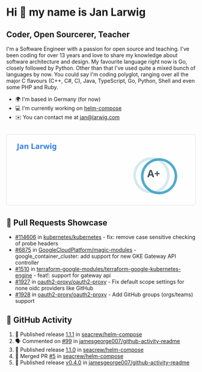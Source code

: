 # Hi 👋 my name is Jan Larwig

## Coder, Open Sourcerer, Teacher

I'm a Software Engineer with a passion for open source and teaching. I've been coding for over 13 years and love to share my knowledge about software architecture and design. My favourite language right now is Go, closely followed by Python. Other than that I've used quite a mixed bunch of languages by now. You could say I'm coding polyglot, ranging over all the major C flavours (C++, C#, C), Java, TypeScript, Go, Python, Shell and even some PHP and Ruby.

- 🌍 I'm based in Germany (for now)
- 💻 I'm currently working on [helm-compose](https://seacrew.github.io/helm-compose/)
- ✉️ You can contact me at [jan@larwig.com](mailto:jan@larwig.com)

<br>

<a href="https://github.com/anuraghazra/github-readme-stats">
  <picture>
    <source
      srcset="https://raw.githubusercontent.com/tuunit/tuunit/main/general_dark.svg" 
      media="(prefers-color-scheme: dark)" 
    />
    <source
      srcset="https://raw.githubusercontent.com/tuunit/tuunit/main/general_light.svg" 
      media="(prefers-color-scheme: light), (prefers-color-scheme: no-preference)" 
    />
    <img src="https://raw.githubusercontent.com/tuunit/tuunit/main/general_light.svg" />
  </picture>
</a>

## 🔧 Pull Requests Showcase

- [#114606](https://github.com/kubernetes/kubernetes/issues/114606) in [kubernetes/kubernetes](https://github.com/kubernetes/kubernetes) - fix: remove case sensitive checking of probe headers
- [#6875](https://github.com/GoogleCloudPlatform/magic-modules/pull/6875) in [GoogleCloudPlatform/magic-modules](https://github.com/GoogleCloudPlatform/magic-modules) - google_container_cluster: add support for new GKE Gateway API controller
- [#1510](https://github.com/terraform-google-modules/terraform-google-kubernetes-engine/pull/1510) in [terraform-google-modules/terraform-google-kubernetes-engine](https://github.com/terraform-google-modules/terraform-google-kubernetes-engine) - feat!: support for gateway api
- [#1927](https://github.com/oauth2-proxy/oauth2-proxy/issues/1927) in [oauth2-proxy/oauth2-proxy](https://github.com/oauth2-proxy/oauth2-proxy) - Fix default scope settings for none oidc providers like GitHub
- [#1928](https://github.com/oauth2-proxy/oauth2-proxy/issues/1928) in [oauth2-proxy/oauth2-proxy](https://github.com/oauth2-proxy/oauth2-proxy) - Add GitHub groups (orgs/teams) support

## 🔔 GitHub Activity

<!--START_SECTION:activity-->
1. 🚀 Published release [1.1.1](https://github.com/seacrew/helm-compose/releases/tag/1.1.1) in [seacrew/helm-compose](https://github.com/seacrew/helm-compose)
2. 🗣 Commented on [#99](https://github.com/jamesgeorge007/github-activity-readme/issues/99#issuecomment-1587981703) in [jamesgeorge007/github-activity-readme](https://github.com/jamesgeorge007/github-activity-readme)
3. 🚀 Published release [1.1.0](https://github.com/seacrew/helm-compose/releases/tag/1.1.0) in [seacrew/helm-compose](https://github.com/seacrew/helm-compose)
4. 🎉 Merged PR [#5](https://github.com/seacrew/helm-compose/pull/5) in [seacrew/helm-compose](https://github.com/seacrew/helm-compose)
5. 🚀 Published release [v0.4.0](https://github.com/jamesgeorge007/github-activity-readme/releases/tag/v0.4.0) in [jamesgeorge007/github-activity-readme](https://github.com/jamesgeorge007/github-activity-readme)
<!--END_SECTION:activity-->
